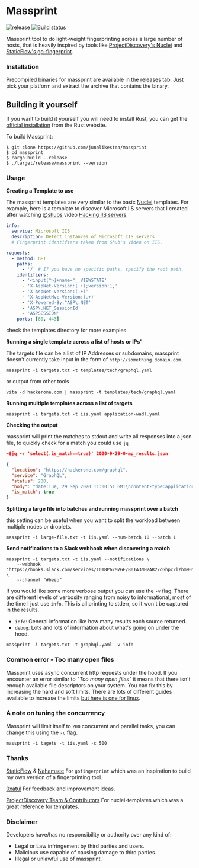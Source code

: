 # Massprint
![release](https://github.com/junnlikestea/massprint/workflows/release/badge.svg)
[![Build status](https://github.com/junnlikestea/massprint/workflows/Continuous%20integration/badge.svg)](https://github.com/junnlikestea/massprint/actions)

Massprint tool to do light-weight fingerprinting across a large number of hosts, that is heavily
inspired by tools like [ProjectDiscovery's Nuclei](https://github.com/projectdiscovery/nuclei) and
[StaticFlow's go-fingerprint](https://github.com/Static-Flow/gofingerprint).


### Installation
Precompiled binaries for massprint are available in the [releases](https://github.com/junnlikestea/massprint/releases) 
tab. Just pick your platform and extract the archive that contains the binary.

## Building it yourself 
If you want to build it yourself you will need to install Rust, you can get the
[official installation](https://www.rust-lang.org/tools/install) from the Rust website.

To build Massprint:
```
$ git clone https://github.com/junnlikestea/massprint
$ cd massprint
$ cargo build --release
$ ./target/release/massprint --version
```

### Usage
**Creating a Template to use**

The massprint templates are very similar to the basic [Nuclei](https://github.com/projectdiscovery/nuclei-templates)
templates. For example, here is a template to discover Microsoft IIS servers that I created after watching
[@shubs](https://twitter.com/infosec_au) video [Hacking IIS servers](https://youtu.be/HrJW6Y9kHC4).
```yaml
info:
  service: Microsoft IIS
  description: Detect instances of Microsoft IIS servers.
  # Fingerprint identifiers taken from Shub's Video on IIS.

requests:
  - method: GET
    paths:
      - '/' # If you have no specific paths, specify the root path.
    identifiers: 
      - '<input[^>]+name="__VIEWSTATE' 
      - 'X-AspNet-Version:(.+);version:1,'
      - 'X-AspNet-Version:(.+)'
      - 'X-AspNetMvc-Version:(.+)'
      - 'X-Powered-By:^ASP\.NET'
      - 'ASP\.NET_SessionId'
      - 'ASPSESSION'
    ports: [80, 443]
```
check the templates directory for more examples.

**Running a single template across a list of hosts or IPs'**

The targets file can be a list of IP Addresses or subdomains, massprint doesn't 
currently take input in the form of `http://something.domain.com`.
```
massprint -i targets.txt -t templates/tech/graphql.yaml

```
or output from other tools
```
vita -d hackerone.com | massprint -t templates/tech/graphql.yaml
```

**Running multiple templates across a list of targets**
```
massprint -i targets.txt -t iis.yaml application-wadl.yaml
```
**Checking the output**

massprint will print the matches to stdout and write all responses into a json file, 
to quickly check for a match you could use `jq`
```json
~$jq -r 'select(.is_match==true)' 2020-9-29-0-mp_results.json

{
  "location": "https://hackerone.com/graphql",
  "service": "GraphQL",
  "status": 200,
  "body": "date:Tue, 29 Sep 2020 11:00:51 GMT\ncontent-type:application/json; charset=utf-8\ntransfer-encoding:chunked\nconnection:keep-alive\nset-cookie:__cfduid=d6655f3a6d558fe82609cf42e70d799a11601377251; expires=Thu, 29-Oct-20 11:00:51 GMT; path=/; domain=.hackerone.com; HttpOnly; SameSite=Lax; Secure\ncache-control:no-cache, no-store\ncontent-disposition:inline; filename=\"response.\"\nx-request-id:3d29a9e0-eb99-45e7-85ab-4274aa30f5bb\netag:W/\"d8d486d100c24abe1a9b0959ab0e593a\"\nstrict-transport-security:max-age=31536000; includeSubDomains; preload\nx-frame-options:DENY\nx-content-type-options:nosniff\nx-xss-protection:1; mode=block\nx-download-options:noopen\nx-permitted-cross-domain-policies:none\nreferrer-policy:strict-origin-when-cross-origin\nexpect-ct:enforce, max-age=86400\ncontent-security-policy:default-src 'none'; base-uri 'self'; block-all-mixed-content; child-src www.youtube-nocookie.com b5s.hackerone-ext-content.com; connect-src 'self' www.google-analytics.com errors.hackerone.net; font-src 'self'; form-action 'self'; frame-ancestors 'none'; img-src 'self' data: cover-photos.hackerone-user-content.com hackathon-photos.hackerone-user-content.com profile-photos.hackerone-user-content.com hackerone-us-west-2-production-attachments.s3.us-west-2.amazonaws.com; media-src 'self' hackerone-us-west-2-production-attachments.s3.us-west-2.amazonaws.com; script-src 'self' www.google-analytics.com; style-src 'self' 'unsafe-inline'; report-uri https://errors.hackerone.net/api/30/csp-report/?sentry_key=61c1e2f50d21487c97a071737701f598\ncf-cache-status:DYNAMIC\ncf-request-id:057b1ec8f80000e9bb1327d200000001\nserver:cloudflare\ncf-ray:5da533ee5820e9bb-BNE\n\n\n{\"data\":{\"__schema\":{\"queryType\":{\"name\":\"Query\"}}}}",
  "is_match": true
}
```

**Splitting a large file into batches and running massprint over a batch**

this setting can be useful when you want to split the workload between multiple 
nodes or droplets.
```
massprint -i large-file.txt -t iis.yaml --num-batch 10 --batch 1
```

**Send notifications to a Slack webhook when discovering a match**
```
massprint -i targets.txt -t iis.yaml --notifications \
	--webhook "https://hooks.slack.com/services/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b29r" \
	--channel "#beep"
```

If you would like some more verbose output you can use the `-v` flag. There are
different levels of verbosity ranging from noisy to informational, most of the
time I just use `info`. This is all printing to stderr, so it won't be captured
in the results.
* `info`: General information like how many results each source returned.
* `debug`: Lots and lots of information about what's going on under the hood.
```
massprint -i targets.txt -t graphql.yaml -v info
```

### Common error - Too many open files
Massprint uses async concurrent http requests under the hood. If you encounter an error 
similar to *"Too many open files"* it means that there isn't enough available file descriptors on 
your system. You can fix this by increasing the hard and soft limits. There are 
lots of different guides available to increase the limits [but here is one for linux](https://www.tecmint.com/increase-set-open-file-limits-in-linux/). 

### A note on tuning the concurrency
Massprint will limit itself to `200` concurrent and parallel tasks, you can change this using
the `-c` flag. 

```
massprint -i tagets -t iis.yaml -c 500
``` 

### Thanks
[StaticFlow](https://twitter.com/_StaticFlow_) & [Nahamsec](https://twitter.com/NahamSec) 
For `gofingerprint` which was an inspiration to build my own version of a fingerprinting tool.

[0xatul](https://twitter.com/0xatul) For feedback and improvement ideas.

[ProjectDiscovery Team & Contributors](https://github.com/projectdiscovery/nuclei-templates/tree/master/technologies) 
For nuclei-templates which was a great reference for templates.



### Disclaimer
Developers have/has no responsibility or authority over any kind of:
* Legal or Law infringement by third parties and users.
* Malicious use capable of causing damage to third parties.
* Illegal or unlawful use of massprint.

